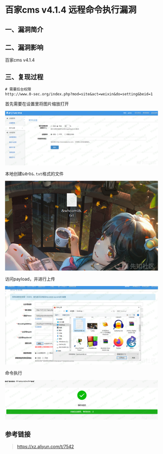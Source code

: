 百家cms v4.1.4 远程命令执行漏洞
===============================

一、漏洞简介
------------

二、漏洞影响
------------

百家cms v4.1.4

三、复现过程
------------

    # 需要后台权限
    http://www.0-sec.org/index.php?mod=site&act=weixin&do=setting&beid=1

首先需要在设置里将图片缩放打开

![](resource/百家cmsv4.1.4远程命令执行漏洞/media/rId24.png)

本地创建`&命令&.txt`格式的文件

![](resource/百家cmsv4.1.4远程命令执行漏洞/media/rId25.png)

访问payload，并进行上传

![](resource/百家cmsv4.1.4远程命令执行漏洞/media/rId26.png)

命令执行

![](resource/百家cmsv4.1.4远程命令执行漏洞/media/rId27.png)

参考链接
--------

> https://xz.aliyun.com/t/7542
